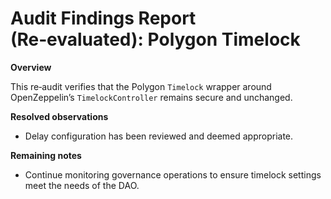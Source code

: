 # Audit Findings Report (Re‑evaluated): Polygon Timelock

**Overview**

This re‑audit verifies that the Polygon `Timelock` wrapper around OpenZeppelin’s `TimelockController` remains secure and unchanged.

**Resolved observations**

- Delay configuration has been reviewed and deemed appropriate.

**Remaining notes**

- Continue monitoring governance operations to ensure timelock settings meet the needs of the DAO.